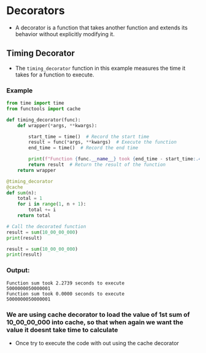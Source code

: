 # Decorators
- A decorator is a function that takes another function and extends its behavior without explicitly modifying it.

## Timing Decorator

- The `timing_decorator` function in this example measures the time it takes for a function to execute.

### Example
```py
from time import time
from functools import cache

def timing_decorator(func):
    def wrapper(*args, **kwargs):

        start_time = time()  # Record the start time
        result = func(*args, **kwargs)  # Execute the function
        end_time = time()  # Record the end time

        print(f"Function {func.__name__} took {end_time - start_time:.4f} seconds to execute")
        return result  # Return the result of the function
    return wrapper

@timing_decorator
@cache
def sum(n):
    total = 1
    for i in range(1, n + 1):
        total += i
    return total

# Call the decorated function
result = sum(10_00_00_000)
print(result)

result = sum(10_00_00_000)
print(result)
```
### Output:
```
Function sum took 2.2739 seconds to execute
5000000050000001
Function sum took 0.0000 seconds to execute
5000000050000001
```
### We are using cache decorator to load the value of 1st sum of 10_00_00_000 into cache, so that when again we want the value it doesnt take time to calculate

- Once try to execute the code with out using the cache decorator
  